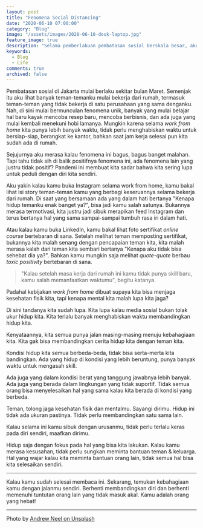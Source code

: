```yaml
---
layout: post
title: "Fenomena Social Distancing"
date: "2020-06-10 07:00:00"
category: "Blog"
image: "/assets/images/2020-06-10-desk-laptop.jpg"
feature_image: true
description: "Selama pemberlakuan pembatasan sosial berskala besar, aku lihat banyak mulai bermunculan fenomena yang menarik. Banyak orang memulai kebiasaan baru. Hal ini termasuk hal baik, tapi di balik kebaikan itu justru ada sesuatu yang tidak bisa kita lihat."
keywords:
  - Blog
  - Life
comments: true
archived: false
---
```


Pembatasan sosial di Jakarta mulai berlaku sekitar bulan Maret. Semenjak itu aku lihat banyak teman-temanku mulai bekerja dari rumah, termasuk teman-teman yang tidak bekerja di satu perusahaan yang sama denganku. Nah, di sini mulai bermunculan fenomena unik, banyak yang mulai belajar hal baru kayak mencoba resep baru, mencoba berbisnis, dan ada juga yang mulai kembali menekuni hobi lamanya. Mungkin karena selama *work from home* kita punya lebih banyak waktu, tidak perlu menghabiskan waktu untuk bersiap-siap, berangkat ke kantor, bahkan saat jam kerja selesai pun kita sudah ada di rumah.

Sejujurnya aku merasa kalau fenomena ini bagus, bagus banget malahan. Tapi tahu tidak sih di balik positifnya fenomena ini, ada fenomena lain yang justru tidak positif? Pandemi ini membuat kita sadar bahwa kita sering lupa untuk peduli dengan diri kita sendiri.

Aku yakin kalau kamu buka Instagram selama work from home, kamu bakal lihat isi story teman-teman kamu yang berbagi keseruannya selama bekerja dari rumah. Di saat yang bersamaan ada yang dalam hati bertanya "Kenapa hidup temanku enak banget ya?", bisa jadi kamu salah satunya. Bukannya merasa termotivasi, kita justru jadi sibuk merapikan feed Instagram dan terus bertanya hal yang sama sampai-sampai tumbuh rasa iri dalam hati. 

Atau kalau kamu buka LinkedIn, kamu bakal lihat foto sertifikat *online course* bertebaran di sana. Setelah melihat teman memposting sertifikat, bukannya kita malah senang dengan pencapaian teman kita, kita malah merasa kalah dari teman kita sembari bertanya "Kenapa aku tidak bisa sehebat dia ya?". Bahkan kamu mungkin saja melihat *quote-quote* berbau *toxic positivity* bertebaran di sana.

> "Kalau setelah masa kerja dari rumah ini kamu tidak punya skill baru, kamu salah memanfaatkan waktumu", begitu katanya.

Padahal kebijakan *work from home* dibuat supaya kita bisa menjaga kesehatan fisik kita, tapi kenapa mental kita malah lupa kita jaga?

Di sini tandanya kita sudah lupa. Kita lupa kalau media sosial bukan tolak ukur hidup kita. Kita terlalu banyak menghabiskan waktu membandingkan hidup kita. 

Kenyataannya, kita semua punya jalan masing-masing menuju kebahagiaan kita. Kita gak bisa membandingkan cerita hidup kita dengan teman kita.

Kondisi hidup kita semua berbeda-beda, tidak bisa serta-merta kita bandingkan. Ada yang hidup di kondisi yang lebih beruntung, punya banyak waktu untuk mengasah skill.

Ada juga yang dalam kondisi berat yang tanggung jawabnya lebih banyak. Ada juga yang berada dalam lingkungan yang tidak suportif. Tidak semua orang bisa menyelesaikan hal yang sama kalau kita berada di kondisi yang berbeda.

Teman, tolong jaga kesehatan fisik dan mentalmu. Sayangi dirimu. Hidup ini tidak ada ukuran pastinya. Tidak perlu membandingkan satu sama lain.

Kalau selama ini kamu sibuk dengan urusanmu, tidak perlu terlalu keras pada diri sendiri, maafkan dirimu.

Hidup saja dengan fokus pada hal yang bisa kita lakukan. Kalau kamu merasa kesusahan, tidak perlu sungkan meminta bantuan teman & keluarga. Hal yang wajar kalau kita meminta bantuan orang lain, tidak semua hal bisa kita selesaikan sendiri.

---

Kalau kamu sudah selesai membaca ini. Sekarang, temukan kebahagiaan kamu dengan jalanmu sendiri. Berhenti membandingkan diri dan berhenti memenuhi tuntutan orang lain yang tidak masuk akal. Kamu adalah orang yang hebat!

--- 

<span>Photo by <a href="https://unsplash.com/@andrewtneel?utm_source=unsplash&amp;utm_medium=referral&amp;utm_content=creditCopyText">Andrew Neel on Unsplash</a></span>